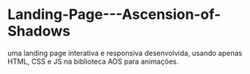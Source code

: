 # Landing-Page---Ascension-of-Shadows
uma landing page interativa e responsiva desenvolvida, usando apenas HTML, CSS e JS na biblioteca AOS para animações.
